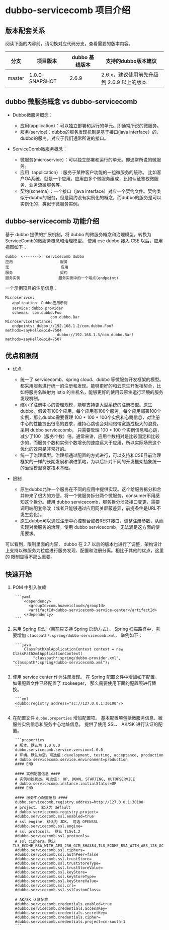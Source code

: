 # dubbo-servicecomb 项目介绍

## 版本配套关系 

阅读下面的内容前，请切换对应代码分支，查看需要的版本内容。

| 分支 | 项目版本 | dubbo 基线版本 | 支持的dubbo版本建议|
| ---  | ------- | ------------ | ----------- |
| master | 1.0.0-SNAPSHOT | 2.6.9 | 2.6.x，建议使用前先升级到 2.6.9 以上的版本|

## dubbo 微服务概念 vs dubbo-servicecomb

* Dubbo微服务概念：
  * 应用(application）：可以独立部署和运行的单元。即通常所说的微服务。
  * 服务(service)：dubbo的服务发现机制是基于接口(java interface）的，dubbo的服务，对应于我们通常所说的接口。
  
* ServiceComb微服务概念：
  * 微服务(microservice）：可以独立部署和运行的单元。即通常所说的微服务。
  * 应用（application）: 服务于某种客户功能的一组微服务的统称。 比如客户OA系统，就是一个应用。应用由多个微服务组成，比如认证鉴权微服务、业务流微服务等。
  * 契约(schema）：一个接口（java interface）对应一个契约文件。契约类似于dubbo的服务，但是契约没有实例化的概念，而dubbo的服务是可以实例化的，类似于微服务实例。
  
## dubbo-servicecomb 功能介绍

基于 dubbo 提供的扩展机制，将 dubbo 的微服务概念和治理模型，转换为 ServiceComb的微服务概念和治理模型。 使用 cse dubbo 接入 CSE 以后，应用视图如下：

```
dubbo  <------->  servicecomb dubbo
应用                     服务
无                       应用
服务                     契约
服务实例                 服务实例中的一个端点(endpoint)
```

一个示例项目的注册信息：

```
Microserivce:
   application: Dubbo应用示例
   service：dubbo provider
   schemas: com.dubbo.Foo
                    com.dubbo.Bar
MicroserviceInstance:
   endpoints: dubbo://192.168.1.2/com.dubbo.Foo?methods=sayHello&pid=7504
                       dubbo://192.168.1.3/com.dubbo.Bar?methods=sayHello&pid=7507
```

## 优点和限制

* 优点

  * 统一了 servicecomb、spring cloud、dubbo 等微服务开发框架的模型。都采用服务进行统一的注册和发现。能够更好的和云原生开发相契合，比如将服务名映射为 istio 的主机名，能够更好的使用云原生运行环境的服务发现机制。
  * 缩小了注册中心的管理规模，能够支持更大型系统的注册模型。原生dubbo，假设有100个应用，每个应用有100个服务，每个应用部署100个实例，那么dubbo需要管理 100 * 100 * 100个实例和心跳信息，对注册中心的性能提出很高的要求，维持心跳也会对网络带宽造成极大的浪费。采用 dubbo servicecomb， 只需要管理 100 * 100 个实例信息和心跳，减少了100（服务个数）倍。通常来讲，应用个数相对是比较固定和比较少的，而服务个数和实例个数增长的速度远大于应用，所以实际场景这个优化的效果是非常好的。
  * 统一了治理模型。治理都通过配置的方式进行，可以支持和CSE目前治理框架的一样的长期发展和演进策略，为以后针对不同的开发框架抽象统一的治理模型奠定技术基础。
  
* 限制

  * 原生dubbo允许一个服务在不同的应用中提供实现。这个给服务拆分和合并带来了很大的方便，将一个微服务拆分两个微服务，consumer不用感知这个拆分。使用 dubbo servicecomb，服务拆分涉及接口变更，需要调用端配套修改（或者只能够通过应用网关屏蔽差异，前提条件是URL不发生变化）。
  * 原生dubbo可以通过注册中心控制台或者REST接口，调整注册参数，从而实现对微服务的治理。使用 dubbo servicecomb，无法满足这方面的使用要求。

可以看到，限制里面的内容， dubbo 在 2.7 以后的版本也进行了调整，架构设计上支持以微服务为粒度进行服务发现、配置和注册分离。相比于其他的优点，这里的
限制显得不那么重要。 

## 快速开始

1. POM 中引入依赖

        ```yaml
            <dependency>
              <groupId>com.huaweicloud</groupId>
              <artifactId>dubbo-servicecomb-service-center</artifactId>
            </dependency>
        ```

2. 采用 Spring 启动（目前只支持 Spring 启动方式）。
  Spring 扫描路径中，需要增加 `classpath*:spring/dubbo-servicecomb.xml`， 举例如下：

        ```java
            ClassPathXmlApplicationContext context = new ClassPathXmlApplicationContext(
                "classpath*:spring/dubbo-provider.xml", "classpath*:spring/dubbo-servicecomb.xml");
        ```

3. 使用 service center 作为注册发现。
   在 Spring 配置文件中增加如下配置。 如果配置文件已经配置了 zookeeper， 那么需要使用下面的配置项进行替换。 

        ```xml
        <dubbo:registry address="sc://127.0.0.1:30100"/>
        ```
4. 在配置文件 `dubbo.properties` 增加配置项。
  基本配置项包括微服务信息、微服务实例信息和服务中心地址信息。 提供了使用 SSL、 AK/SK 进行认证的配置。 
  
        ```properties
        # 版本。默认为 1.0.0.0
        dubbo.servicecomb.service.version=1.0.0
        # 环境。默认为空。可选值：development, testing, acceptance, production
        # dubbo.servicecomb.service.environment=production
        #### END
        
        #### 实例配置信息 ####
        # 实例初始状态。可选值： UP, DOWN, STARTING, OUTOFSERVICE
        # dubbo.servicecomb.instance.initialStatus=UP
        #### END
        
        #### 服务中心配置信息 ####
        dubbo.servicecomb.registry.address=http://127.0.0.1:30100
        # project。 默认为 default
        # dubbo.servicecomb.registry.project=
        #dubbo.servicecomb.ssl.enabled=true
        # ssl engine. 默认为 JDK， 可选 OPENSSL
        #dubbo.servicecomb.ssl.engine=
        # ssl protocols。 默认 TLSv1.2
        #dubbo.servicecomb.ssl.protocols=
        # ssl ciphers。默认 TLS_ECDHE_RSA_WITH_AES_256_GCM_SHA384,TLS_ECDHE_RSA_WITH_AES_128_GCM_SHA256
        #dubbo.servicecomb.ssl.ciphers=
        #dubbo.servicecomb.ssl.authPeer=false
        #dubbo.servicecomb.ssl.trustStore=
        #dubbo.servicecomb.ssl.trustStoreType=
        #dubbo.servicecomb.ssl.trustStoreValue=
        #dubbo.servicecomb.ssl.keyStore=
        #dubbo.servicecomb.ssl.keyStoreType=
        #dubbo.servicecomb.ssl.keyStoreValue=
        #dubbo.servicecomb.ssl.crl=
        #dubbo.servicecomb.ssl.sslCustomClass=
        
        # AK/SK 认证配置
        #dubbo.servicecomb.credentials.enabled=true
        #dubbo.servicecomb.credentials.accessKey=
        #dubbo.servicecomb.credentials.secretKey=
        #dubbo.servicecomb.credentials.cipher=
        #dubbo.servicecomb.credentials.project=cn-south-1
        ```
